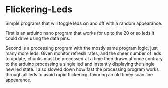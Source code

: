 # Flickering-Leds
Simple programs that will toggle leds on and off with a random appearance.

First is an arduino nano program that works for up to the 20 or so leds it could drive using the data pins.

Second is a processing program with the mostly same program logic, just many more leds. Given monitor refresh rates, and the sheer number of leds to update, chunks must be processed at a time then drawn at once contrary to the arduino processing a single led and instantly displaying the single new led state. I also slowed down how fast the processing program works through all leds to avoid rapid flickering, favoring an old timey scan line appearance.
